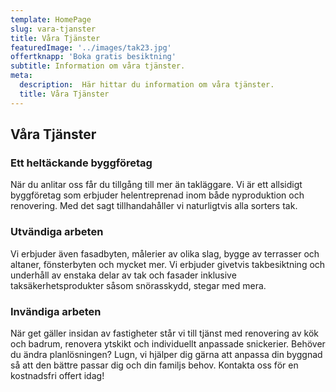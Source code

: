 ```yaml
---
template: HomePage
slug: vara-tjanster
title: Våra Tjänster
featuredImage: '../images/tak23.jpg'
offertknapp: 'Boka gratis besiktning'
subtitle: Information om våra tjänster.
meta:
  description:  Här hittar du information om våra tjänster.
  title: Våra Tjänster
---
```


## Våra Tjänster
### Ett heltäckande byggföretag 
När du anlitar oss får du tillgång till mer än takläggare. Vi är ett allsidigt byggföretag som erbjuder helentreprenad inom både nyproduktion och renovering. Med det sagt tillhandahåller vi naturligtvis alla sorters tak.
### Utvändiga arbeten
Vi erbjuder även fasadbyten, målerier av olika slag, bygge av terrasser och altaner, fönsterbyten och mycket mer. Vi erbjuder givetvis takbesiktning och underhåll av enstaka delar av tak och fasader inklusive taksäkerhetsprodukter såsom snörasskydd, stegar med mera.
### Invändiga arbeten
När get gäller insidan av fastigheter står vi till tjänst med renovering av kök och badrum, renovera ytskikt och individuellt anpassade snickerier. Behöver du ändra planlösningen? Lugn, vi hjälper dig gärna att anpassa din byggnad så att den bättre passar dig och din familjs behov. Kontakta oss för en kostnadsfri offert idag!

